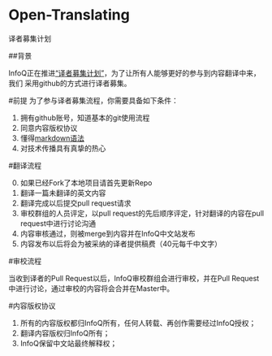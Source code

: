 Open-Translating
================

译者募集计划


##背景

InfoQ正在推进[“译者募集计划”](http://e.weibo.com/1746173800/yBvHFg3be)，为了让所有人能够更好的参与到内容翻译中来，我们
采用github的方式进行译者募集。



#前提
为了参与译者募集流程，你需要具备如下条件：

1. 拥有github账号，知道基本的git使用流程
2. 同意内容版权协议
3. 懂得[markdown语法](daringfireball.net/projects/markdown/syntax#html)
4. 对技术传播具有真挚的热心

#翻译流程

0. 如果已经Fork了本地项目请首先更新Repo
1. 翻译一篇未翻译的英文内容
2. 翻译完成以后提交pull request请求
3. 审校群组的人员评定，以pull request的先后顺序评定，针对翻译的内容在pull request中进行讨论沟通
4. 内容审核通过，则被merge到内容并在InfoQ中文站发布
5. 内容发布以后将会为被采纳的译者提供稿费（40元每千中文字）


#审校流程

当收到译者的Pull Request以后，InfoQ审校群组会进行审校，并在Pull Request中进行讨论，通过审校的内容将会合并在Master中。


#内容版权协议

1. 所有的内容版权都归InfoQ所有，任何人转载、再创作需要经过InfoQ授权；
2. 翻译内容版权归InfoQ所有；
3. InfoQ保留中文站最终解释权；


